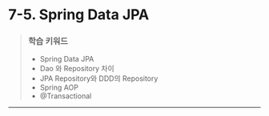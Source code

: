 # 7-5. Spring Data JPA

> ### 학습 키워드
>
> * Spring Data JPA
> * Dao 와 Repository 차이
> * JPA Repository와 DDD의 Repository
> * Spring AOP
> * @Transactional

***
